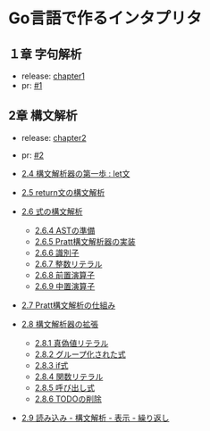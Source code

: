 # Go言語で作るインタプリタ

## １章 字句解析

- release: [chapter1](https://github.com/ryokosuge/go-monkey/releases/tag/chapter-1)
- pr: [#1](https://github.com/ryokosuge/go-monkey/pull/1)

## 2章 構文解析

- release: [chapter2](https://github.com/ryokosuge/go-monkey/releases/tag/chapter-2)
- pr: [#2](https://github.com/ryokosuge/go-monkey/pull/2)

- [2.4 構文解析器の第一歩 : let文](https://github.com/ryokosuge/go-monkey/pull/4)
- [2.5 return文の構文解析](https://github.com/ryokosuge/go-monkey/pull/5)
- [2.6 式の構文解析](https://github.com/ryokosuge/go-monkey/pull/6)
    - [2.6.4 ASTの準備](https://github.com/ryokosuge/go-monkey/pull/8)
    - [2.6.5 Pratt構文解析器の実装](https://github.com/ryokosuge/go-monkey/pull/9)
    - [2.6.6 識別子](https://github.com/ryokosuge/go-monkey/pull/10)
    - [2.6.7 整数リテラル](https://github.com/ryokosuge/go-monkey/pull/11)
    - [2.6.8 前置演算子](https://github.com/ryokosuge/go-monkey/pull/12)
    - [2.6.9 中置演算子](https://github.com/ryokosuge/go-monkey/pull/13)
- [2.7 Pratt構文解析の仕組み](https://github.com/ryokosuge/go-monkey/pull/14)
- [2.8 構文解析器の拡張](https://github.com/ryokosuge/go-monkey/pull/15)
    - [2.8.1 真偽値リテラル](https://github.com/ryokosuge/go-monkey/pull/16)
    - [2.8.2 グループ化された式](https://github.com/ryokosuge/go-monkey/pull/17)
    - [2.8.3 if式](https://github.com/ryokosuge/go-monkey/pull/18)
    - [2.8.4 関数リテラル](https://github.com/ryokosuge/go-monkey/pull/19)
    - [2.8.5 呼び出し式](https://github.com/ryokosuge/go-monkey/pull/20)
    - [2.8.6 TODOの削除](https://github.com/ryokosuge/go-monkey/pull/21)
- [2.9 読み込み - 構文解析 - 表示 - 繰り返し](https://github.com/ryokosuge/go-monkey/pull/22)
